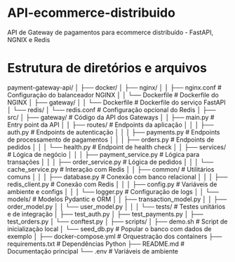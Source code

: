# API-ecommerce-distribuido
API de Gateway de pagamentos para ecommerce distribuído - FastAPI, NGNIX e Redis

# Estrutura de diretórios e arquivos
payment-gateway-api/
│
├── docker/
│   ├── nginx/
│   │   ├── nginx.conf                # Configuração do balanceador NGINX
│   │   └── Dockerfile                # Dockerfile do NGINX
│   ├── gateway/
│   │   └── Dockerfile                # Dockerfile do serviço FastAPI
│   └── redis/
│       └── redis.conf                # Configuração opcional do Redis
│
├── src/
│   ├── gateway/                      # Código da API dos Gateways
│   │   ├── main.py                   # Entry point da API
│   │   ├── routes/                   # Endpoints da aplicação
│   │   │   ├── auth.py               # Endpoints de autenticação
│   │   │   ├── payments.py           # Endpoints de processamento de pagamentos
│   │   │   ├── orders.py             # Endpoints de pedidos
│   │   │   └── health.py             # Endpoint de health check
│   │   ├── services/                 # Lógica de negócio
│   │   │   ├── payment_service.py    # Lógica para transações
│   │   │   ├── order_service.py      # Lógica de pedidos
│   │   │   └── cache_service.py      # Interação com Redis
│   │   ├── common/                   # Utilitários comuns
│   │   │   ├── database.py           # Conexão com banco relacional
│   │   │   ├── redis_client.py       # Conexão com Redis
│   │   │   ├── config.py             # Variáveis de ambiente e configs
│   │   │   └── logger.py             # Configuração de logs
│   │   └── models/                   # Modelos Pydantic e ORM
│   │       ├── transaction_model.py
│   │       ├── order_model.py
│   │       └── user_model.py
│   │
│   └── tests/                        # Testes unitários e de integração
│       ├── test_auth.py
│       ├── test_payments.py
│       ├── test_orders.py
│       └── conftest.py
│
├── scripts/
│   ├── demo.sh                       # Script de inicialização local
│   └── seed_db.py                    # Popular o banco com dados de exemplo
│
├── docker-compose.yml                # Orquestração dos containers
├── requirements.txt                  # Dependências Python
├── README.md                         # Documentação principal
└── .env                              # Variáveis de ambiente
